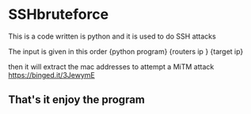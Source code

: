 # SSHbruteforce
This is a code written is python and it is used to do 
SSH attacks


The input is given in this order
{python program} {routers ip } {target ip}

then it will extract the mac addresses to attempt a MiTM attack 
https://binged.it/3JewymE


## That's it enjoy the program 
